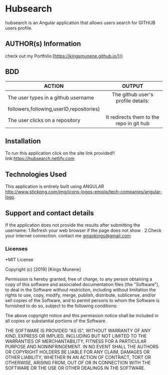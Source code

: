 # Hubsearch

hubsearch is an Angular application that allows users search for GITHUB users profile.


## AUTHOR(s) Information
check out my Portfolio:[https://kingsmunene.github.io/]()

## BDD

|       ACTION                                                            |            OUTPUT                       |
| ------------------------------------------------------------------------|:---------------------------------------:|
| The user types in a github username                                     |  The github user's profile details:     |
|                                                                           followers,following,userID,repositories)|
| The user clicks on a repository                                         | It redirects them to the repo in git hub|

## Installation
To run this application click on the site link provided!!
link:https://hubsearch.netlify.com

## Technologies Used
This application is entirely built using ANGULAR http://www.stickpng.com/img/icons-logos-emojis/tech-companies/angular-logo.
## Support and contact details
If the application does not provide the results after submitting the username:
1.Refresh your web browser if the page does not show .
2.Check your internet connection.
contact me [gmaxkings@gmail.com]()

### Licenses
*MIT License

Copyright (c) [2019] [Kings Munene]

Permission is hereby granted, free of charge, to any person obtaining a copy
of this software and associated documentation files (the "Software"), to deal
in the Software without restriction, including without limitation the rights
to use, copy, modify, merge, publish, distribute, sublicense, and/or sell
copies of the Software, and to permit persons to whom the Software is
furnished to do so, subject to the following conditions:

The above copyright notice and this permission notice shall be included in all
copies or substantial portions of the Software.

THE SOFTWARE IS PROVIDED "AS IS", WITHOUT WARRANTY OF ANY KIND, EXPRESS OR
IMPLIED, INCLUDING BUT NOT LIMITED TO THE WARRANTIES OF MERCHANTABILITY,
FITNESS FOR A PARTICULAR PURPOSE AND NONINFRINGEMENT. IN NO EVENT SHALL THE
AUTHORS OR COPYRIGHT HOLDERS BE LIABLE FOR ANY CLAIM, DAMAGES OR OTHER
LIABILITY, WHETHER IN AN ACTION OF CONTRACT, TORT OR OTHERWISE, ARISING FROM,
OUT OF OR IN CONNECTION WITH THE SOFTWARE OR THE USE OR OTHER DEALINGS IN THE
SOFTWARE.

